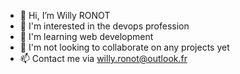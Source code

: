 - 👋 Hi, I’m Willy RONOT
- 👀 I'm interested in the devops profession
- 🌱 I'm learning web development
- 💞️ I'm not looking to collaborate on any projects yet
- 📫 Contact me via willy.ronot@outlook.fr

<!---
Willy RONOT is a ✨ special ✨ repository because its `README.md` (this file) appears on your GitHub profile.
You can click the Preview link to take a look at your changes.
--->
